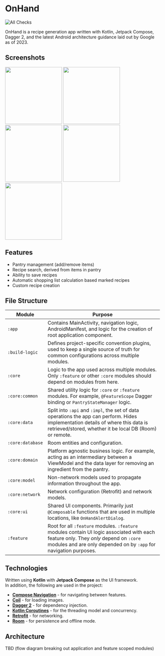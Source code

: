 # OnHand

![All Checks](https://github.com/tboulevard/OnHand/actions/workflows/build.yaml/badge.svg)

OnHand is a recipe generation app written with Kotlin, Jetpack Compose, Dagger 2, and the latest Android architecture guidance laid out by Google as of 2023.

## Screenshots

<img src="https://github.com/tboulevard/OnHand/assets/5940570/2005ad20-add4-409b-aca1-b6e710b53042" width="185"/>
<img src="https://github.com/tboulevard/OnHand/assets/5940570/91e0b5b4-ec58-40b1-82d6-61c0b5c5d85c" width="185"/> 
<img src="https://github.com/tboulevard/OnHand/assets/5940570/af5126cf-9ffe-4708-aa5e-8a1f5b3346e2" width="185"/>
<img src="https://github.com/tboulevard/OnHand/assets/5940570/b071ffd4-0bd7-404d-a234-ceebc8f96b22" width="185"/>
<img src="https://github.com/tboulevard/OnHand/assets/5940570/bd6fd7e0-30f7-4f62-937a-4cd36f262965" width="185"/>

## Features

- Pantry management (add/remove items)
- Recipe search, derived from items in pantry
- Ability to save recipes
- Automatic shopping list calculation based marked recipes
- Custom recipe creation

## File Structure

| Module                |Purpose                  |
|-----------------------|---------------------------|
|	`:app` | Contains MainActivity, navigation logic, AndroidManifest, and logic for the creation of root application component.          |
|	`:build-logic` | Defines project-specific convention plugins, used to keep a single source of truth for common configurations across multiple modules.           |
|	`:core`| Logic to the app used across multiple modules. Only `:feature` or other `:core` modules should depend on modules from here. |
|	`:core:common`| Shared utility logic for `:core` or `:feature` modules. For example, `@FeatureScope` Dagger binding or `PantryStateManager` logic. |
|	`:core:data`| Split into `:api` and `:impl`, the set of data operations the app can perform. Hides implementation details of where this data is retrieved/stored, whether it be local DB (Room) or remote. |
|	`:core:database`| Room entities and configuration. |
|	`:core:domain`| Platform agnostic business logic. For example, acting as an intermediary between a ViewModel and the data layer for removing an ingredient from the pantry. |
|	`:core:model`| Non-network models used to propagate information throughout the app. |
|	`:core:network`| Network configuration (Retrofit) and network models. |
|	`:core:ui`| Shared UI components. Primarily just `@Composable` functions that are used in multiple locations, like `OnHandAlertDialog`.|
|	`:feature`|Root for all `:feature` modules. `:feature` modules contain UI logic associated with each feature only. They _only_ depend on `:core` modules and are only depended on by `:app` for navigation purposes.            |

## Technologies

Written using  **Kotlin**  with  **Jetpack Compose**  as the UI framework.  
In addition, the following are used in the project:

- [**Compose Navigation**](https://developer.android.com/jetpack/compose/navigation)  - for navigating between features.
- [**Coil**](https://coil-kt.github.io/coil/)  - for loading images.
- [**Dagger 2**](https://dagger.dev/)  - for dependency injection.  
- [**Kotlin Coroutines**](https://kotlinlang.org/docs/coroutines-overview.html)  - for the threading model and concurrency.
- [**Retrofit**](https://square.github.io/retrofit/)  - for networking.
- [**Room**](https://developer.android.com/training/data-storage/room)  - for persistence and offline mode.

## Architecture

TBD (flow diagram breaking out application and feature scoped modules)
